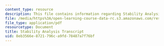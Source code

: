 ```yaml
---
content_type: resource
description: This file contains information regarding Stability Analysis.
file: /media/https%3A/open-learning-course-data-rc.s3.amazonaws.com/res-tll-004-stem-concept-videos-fall-2013/8eb3566e8721796ca9fd78487a7f76bf_MITRES_TLL-004F13_StabAnal.pdf
file_type: application/pdf
resourcetype: Document
title: Stability Analysis Transcript
uid: 8eb3566e-8721-796c-a9fd-78487a7f76bf
---
```

